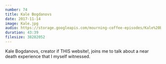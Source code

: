 ```yaml
---
number: 74
title: Kale Bogdanovs
date: 2017-11-14
image: Kale.jpg
audio: https://storage.googleapis.com/mourning-coffee-episodes/Kale%20Bogdanovs%20Release.mp3
duration: 43:39
filesize: 38282052
---
```


Kale Bogdanovs, creator if THIS website!, joins me to talk about a near death experience that I myself witnessed.
